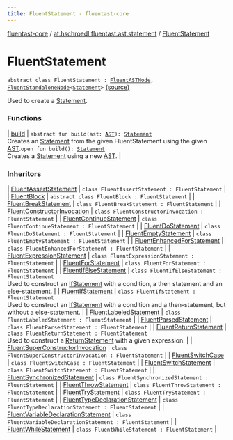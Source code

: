 ```yaml
---
title: FluentStatement - fluentast-core
---
```


[fluentast-core](../../index.html) / [at.hschroedl.fluentast.ast.statement](../index.html) / [FluentStatement](.)

# FluentStatement

`abstract class FluentStatement : `[`FluentASTNode`](../../at.hschroedl.fluentast.ast/-fluent-a-s-t-node/index.html)`, `[`FluentStandaloneNode`](../../at.hschroedl.fluentast.ast/-fluent-standalone-node/index.html)`<`[`Statement`](https://help.eclipse.org/neon/topic/org.eclipse.jdt.doc.isv/reference/api/org/eclipse/jdt/core/dom/Statement.html)`>` [(source)](http://github.com/hschroedl/fluentast/tree/master/core/at.hschroedl.fluentast/ast/statement/Statement.kt#L14)

Used to create a [Statement](https://help.eclipse.org/neon/topic/org.eclipse.jdt.doc.isv/reference/api/org/eclipse/jdt/core/dom/Statement.html).

### Functions

| [build](build.html) | `abstract fun build(ast: `[`AST`](https://help.eclipse.org/neon/topic/org.eclipse.jdt.doc.isv/reference/api/org/eclipse/jdt/core/dom/AST.html)`): `[`Statement`](https://help.eclipse.org/neon/topic/org.eclipse.jdt.doc.isv/reference/api/org/eclipse/jdt/core/dom/Statement.html)<br>Creates an [Statement](https://help.eclipse.org/neon/topic/org.eclipse.jdt.doc.isv/reference/api/org/eclipse/jdt/core/dom/Statement.html) from the given FluentStatement using the given [AST](https://help.eclipse.org/neon/topic/org.eclipse.jdt.doc.isv/reference/api/org/eclipse/jdt/core/dom/AST.html).`open fun build(): `[`Statement`](https://help.eclipse.org/neon/topic/org.eclipse.jdt.doc.isv/reference/api/org/eclipse/jdt/core/dom/Statement.html)<br>Creates a [Statement](https://help.eclipse.org/neon/topic/org.eclipse.jdt.doc.isv/reference/api/org/eclipse/jdt/core/dom/Statement.html) using a new [AST](https://help.eclipse.org/neon/topic/org.eclipse.jdt.doc.isv/reference/api/org/eclipse/jdt/core/dom/AST.html). |

### Inheritors

| [FluentAssertStatement](../-fluent-assert-statement/index.html) | `class FluentAssertStatement : FluentStatement` |
| [FluentBlock](../-fluent-block/index.html) | `abstract class FluentBlock : FluentStatement` |
| [FluentBreakStatement](../-fluent-break-statement/index.html) | `class FluentBreakStatement : FluentStatement` |
| [FluentConstructorInvocation](../-fluent-constructor-invocation/index.html) | `class FluentConstructorInvocation : FluentStatement` |
| [FluentContinueStatement](../-fluent-continue-statement/index.html) | `class FluentContinueStatement : FluentStatement` |
| [FluentDoStatement](../-fluent-do-statement/index.html) | `class FluentDoStatement : FluentStatement` |
| [FluentEmptyStatement](../-fluent-empty-statement/index.html) | `class FluentEmptyStatement : FluentStatement` |
| [FluentEnhancedForStatement](../-fluent-enhanced-for-statement/index.html) | `class FluentEnhancedForStatement : FluentStatement` |
| [FluentExpressionStatement](../-fluent-expression-statement/index.html) | `class FluentExpressionStatement : FluentStatement` |
| [FluentForStatement](../-fluent-for-statement/index.html) | `class FluentForStatement : FluentStatement` |
| [FluentIfElseStatement](../-fluent-if-else-statement/index.html) | `class FluentIfElseStatement : FluentStatement`<br>Used to construct an [IfStatement](https://help.eclipse.org/neon/topic/org.eclipse.jdt.doc.isv/reference/api/org/eclipse/jdt/core/dom/IfStatement.html) with a condition, a then statement and an else-statement. |
| [FluentIfStatement](../-fluent-if-statement/index.html) | `class FluentIfStatement : FluentStatement`<br>Used to construct an [IfStatement](https://help.eclipse.org/neon/topic/org.eclipse.jdt.doc.isv/reference/api/org/eclipse/jdt/core/dom/IfStatement.html) with a condition and a then-statement, but without a else-statement. |
| [FluentLabeledStatement](../-fluent-labeled-statement/index.html) | `class FluentLabeledStatement : FluentStatement` |
| [FluentParsedStatement](../-fluent-parsed-statement/index.html) | `class FluentParsedStatement : FluentStatement` |
| [FluentReturnStatement](../-fluent-return-statement/index.html) | `class FluentReturnStatement : FluentStatement`<br>Used to construct a [ReturnStatement](https://help.eclipse.org/neon/topic/org.eclipse.jdt.doc.isv/reference/api/org/eclipse/jdt/core/dom/ReturnStatement.html) with a given expression. |
| [FluentSuperConstructorInvocation](../-fluent-super-constructor-invocation/index.html) | `class FluentSuperConstructorInvocation : FluentStatement` |
| [FluentSwitchCase](../-fluent-switch-case/index.html) | `class FluentSwitchCase : FluentStatement` |
| [FluentSwitchStatement](../-fluent-switch-statement/index.html) | `class FluentSwitchStatement : FluentStatement` |
| [FluentSynchronizedStatement](../-fluent-synchronized-statement/index.html) | `class FluentSynchronizedStatement : FluentStatement` |
| [FluentThrowStatement](../-fluent-throw-statement/index.html) | `class FluentThrowStatement : FluentStatement` |
| [FluentTryStatement](../-fluent-try-statement/index.html) | `class FluentTryStatement : FluentStatement` |
| [FluentTypeDeclarationStatement](../-fluent-type-declaration-statement/index.html) | `class FluentTypeDeclarationStatement : FluentStatement` |
| [FluentVariableDeclarationStatement](../-fluent-variable-declaration-statement/index.html) | `class FluentVariableDeclarationStatement : FluentStatement` |
| [FluentWhileStatement](../-fluent-while-statement/index.html) | `class FluentWhileStatement : FluentStatement` |

